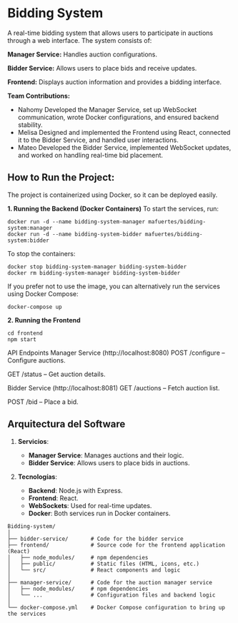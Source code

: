 # Bidding System

A real-time bidding system that allows users to participate in auctions through a web interface. The system consists of:

**Manager Service:** Handles auction configurations.

**Bidder Service:** Allows users to place bids and receive updates.

**Frontend:** Displays auction information and provides a bidding interface.


**Team Contributions:**
- Nahomy	Developed the Manager Service, set up WebSocket communication, wrote Docker configurations, and ensured backend stability.
- Melisa	Designed and implemented the Frontend using React, connected it to the Bidder Service, and handled user interactions.
- Mateo	Developed the Bidder Service, implemented WebSocket updates, and worked on handling real-time bid placement.



## **How to Run the Project:**
The project is containerized using Docker, so it can be deployed easily.

**1. Running the Backend (Docker Containers)**
To start the services, run:
```
docker run -d --name bidding-system-manager mafuertes/bidding-system:manager
docker run -d --name bidding-system-bidder mafuertes/bidding-system:bidder
```

To stop the containers:

```
docker stop bidding-system-manager bidding-system-bidder
docker rm bidding-system-manager bidding-system-bidder
```

If you prefer not to use the image, you can alternatively run the services using Docker Compose:
```
docker-compose up
```


**2. Running the Frontend**
```
cd frontend
npm start
```


API Endpoints
Manager Service (http://localhost:8080)
POST /configure – Configure auctions.

GET /status – Get auction details.

Bidder Service (http://localhost:8081)
GET /auctions – Fetch auction list.

POST /bid – Place a bid.

## Arquitectura del Software

1. **Servicios**:
   - **Manager Service**: Manages auctions and their logic.
   - **Bidder Service**: Allows users to place bids in auctions.

2. **Tecnologías**:
   - **Backend**: Node.js with Express.
   - **Frontend**: React.
   - **WebSockets**: Used for real-time updates.
   - **Docker**: Both services run in Docker containers.

```
Bidding-system/
│
├── bidder-service/       # Code for the bidder service
├── frontend/             # Source code for the frontend application (React)
│   ├── node_modules/     # npm dependencies
│   ├── public/           # Static files (HTML, icons, etc.)
│   └── src/              # React components and logic
│
├── manager-service/      # Code for the auction manager service
│   ├── node_modules/     # npm dependencies
│   └── ...               # Configuration files and backend logic
│
└── docker-compose.yml    # Docker Compose configuration to bring up the services

```
